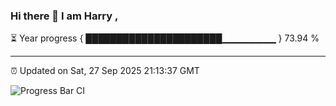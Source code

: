 ### Hi there 👋 I am Harry , 

⏳ Year progress { ██████████████████████▁▁▁▁▁▁▁▁ } 73.94 %

---

⏰ Updated on Sat, 27 Sep 2025 21:13:37 GMT

![Progress Bar CI](https://github.com/duykhang68/duykhang68/workflows/Progress%20Bar%20CI/badge.svg)
